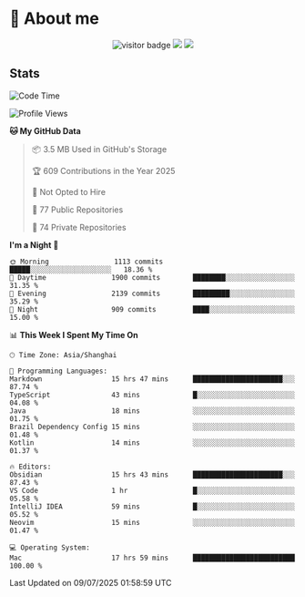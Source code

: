 <!-- ![](https://youpai.roccoshi.top/img/20200804214216.png) -->

# 🧐 About me
 
<p align="center">
<img src="https://visitor-badge.laobi.icu/badge?page_id=Lincest.Lincest&title=hits" alt="visitor badge"/>
<a href="mailto:imroccoshi@gmail.com"><img src="https://img.shields.io/badge/gmail-imroccoshi%40gmail.com-red"></a>
<a href="https://blog.roccoshi.top"><img src="https://img.shields.io/badge/blog-roccoshi-green"></a>
</p>

## Stats

<!--START_SECTION:waka-->
![Code Time](http://img.shields.io/badge/Code%20Time-2%2C544%20hrs%2058%20mins-blue)

![Profile Views](http://img.shields.io/badge/Profile%20Views-0-blue)

**🐱 My GitHub Data** 

> 📦 3.5 MB Used in GitHub's Storage 
 > 
> 🏆 609 Contributions in the Year 2025
 > 
> 🚫 Not Opted to Hire
 > 
> 📜 77 Public Repositories 
 > 
> 🔑 74 Private Repositories 
 > 
**I'm a Night 🦉** 

```text
🌞 Morning                1113 commits        █████░░░░░░░░░░░░░░░░░░░░   18.36 % 
🌆 Daytime                1900 commits        ████████░░░░░░░░░░░░░░░░░   31.35 % 
🌃 Evening                2139 commits        █████████░░░░░░░░░░░░░░░░   35.29 % 
🌙 Night                  909 commits         ████░░░░░░░░░░░░░░░░░░░░░   15.00 % 
```


📊 **This Week I Spent My Time On** 

```text
🕑︎ Time Zone: Asia/Shanghai

💬 Programming Languages: 
Markdown                 15 hrs 47 mins      ██████████████████████░░░   87.74 % 
TypeScript               43 mins             █░░░░░░░░░░░░░░░░░░░░░░░░   04.08 % 
Java                     18 mins             ░░░░░░░░░░░░░░░░░░░░░░░░░   01.75 % 
Brazil Dependency Config 15 mins             ░░░░░░░░░░░░░░░░░░░░░░░░░   01.48 % 
Kotlin                   14 mins             ░░░░░░░░░░░░░░░░░░░░░░░░░   01.37 % 

🔥 Editors: 
Obsidian                 15 hrs 43 mins      ██████████████████████░░░   87.43 % 
VS Code                  1 hr                █░░░░░░░░░░░░░░░░░░░░░░░░   05.58 % 
IntelliJ IDEA            59 mins             █░░░░░░░░░░░░░░░░░░░░░░░░   05.52 % 
Neovim                   15 mins             ░░░░░░░░░░░░░░░░░░░░░░░░░   01.47 % 

💻 Operating System: 
Mac                      17 hrs 59 mins      █████████████████████████   100.00 % 
```


 Last Updated on 09/07/2025 01:58:59 UTC
<!--END_SECTION:waka-->


